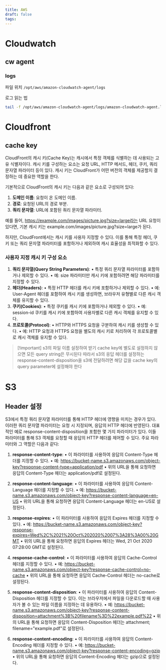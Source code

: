 ```yaml
---
title: AWS
draft: false
tags:
---
```

# Cloudwatch
## cw agent
### logs
파일 위치
`/opt/aws/amazon-cloudwatch-agent/logs`

로그 읽는 법
```sh
tail -f /opt/aws/amazon-cloudwatch-agent/logs/amazon-cloudwatch-agent.log
```

# Cloudfront
## cache key
CloudFront의 캐시 키(Cache Key)는 캐시에서 특정 객체를 식별하는 데 사용되는 고유 식별자이다. 캐시 키를 구성하는 요소는 요청 URL, HTTP 메서드, 헤더, 쿠키, 쿼리 문자열 파라미터 등이 있다. 캐시 키는 CloudFront가 어떤 버전의 객체를 제공할지 결정하는 데 중요한 역할을 한다.

기본적으로 CloudFront의 캐시 키는 다음과 같은 요소로 구성되어 있다:
1. **도메인 이름**: 요청이 온 도메인 이름.
2. **경로**: 요청된 URL의 경로 부분.
3. **쿼리 문자열**: URL에 포함된 쿼리 문자열 파라미터.

예를 들어, https://example.com/images/picture.jpg?size=large라는 URL 요청이 있다면, 기본 캐시 키는 example.com/images/picture.jpg?size=large가 된다.

하지만, CloudFront에서는 캐시 키를 사용자 지정할 수 있다. 이를 통해 특정 헤더, 쿠키 또는 쿼리 문자열 파라미터를 포함하거나 제외하여 캐시 효율성을 최적화할 수 있다.
### 사용자 지정 캐시 키 구성 요소

1. **쿼리 문자열(Query String Parameters)**:
	• 특정 쿼리 문자열 파라미터를 포함하거나 제외할 수 있다.
	• 예: size 파라미터만 캐시 키에 포함하려면 해당 파라미터를 지정할 수 있다.
2. **헤더(Headers)**:
	• 특정 HTTP 헤더를 캐시 키에 포함하거나 제외할 수 있다.
	• 예: User-Agent 헤더를 포함하여 캐시 키를 생성하면, 브라우저 유형별로 다른 캐시 객체를 유지할 수 있다.
3. **쿠키(Cookies)**:
	• 특정 쿠키를 캐시 키에 포함하거나 제외할 수 있다.
	• 예: session-id 쿠키를 캐시 키에 포함하여 사용자별로 다른 캐시 객체를 유지할 수 있다.
4. **프로토콜(Protocol)**:
	• HTTP와 HTTPS 요청을 구분하여 캐시 키를 생성할 수 있다.
	• 예: HTTP 요청과 HTTPS 요청을 별도의 캐시 키로 처리하여 각 프로토콜별로 캐시 객체를 유지할 수 있다.

> [!important] s3의 파일 이름 설정하여 받기
> cache key에 별도로 설정하지 않으면 모든 query string은 무시된다
> 따라서 s3의 응답 헤더를 설정하는 response-content-disposition을 s3에 전달하려면 해당 값을 cache key의 query parameter에 설정해야 한다

# S3
## Header 설정

S3에서 특정 쿼리 문자열 파라미터를 통해 HTTP 헤더에 영향을 미치는 경우가 있다. 이러한 쿼리 문자열 파라미터는 요청 시 지정되며, 응답의 HTTP 헤더에 반영된다. 대표적인 예로 response-content-disposition을 포함한 몇 가지 파라미터가 있다. 이들 파라미터를 통해 S3 객체를 요청할 때 응답의 HTTP 헤더를 제어할 수 있다. 주요 파라미터와 그 역할은 다음과 같다:

1. **response-content-type**:
	• 이 파라미터를 사용하여 응답의 Content-Type 헤더를 지정할 수 있다.
	• 예: https://bucket-name.s3.amazonaws.com/object-key?response-content-type=application/pdf
	• 위의 URL을 통해 요청하면 응답의 Content-Type 헤더는 application/pdf로 설정된다.

2. **response-content-language**:
	• 이 파라미터를 사용하여 응답의 Content-Language 헤더를 지정할 수 있다.
	• 예: https://bucket-name.s3.amazonaws.com/object-key?response-content-language=en-US
	• 위의 URL을 통해 요청하면 응답의 Content-Language 헤더는 en-US로 설정된다.

3. **response-expires**:
	• 이 파라미터를 사용하여 응답의 Expires 헤더를 지정할 수 있다.
	• 예: https://bucket-name.s3.amazonaws.com/object-key?response-expires=Wed%2C%2021%20Oct%202020%2007%3A28%3A00%20GMT
	• 위의 URL을 통해 요청하면 응답의 Expires 헤더는 Wed, 21 Oct 2020 07:28:00 GMT로 설정된다.

4. **response-cache-control**:
	• 이 파라미터를 사용하여 응답의 Cache-Control 헤더를 지정할 수 있다.
	• 예: https://bucket-name.s3.amazonaws.com/object-key?response-cache-control=no-cache
	• 위의 URL을 통해 요청하면 응답의 Cache-Control 헤더는 no-cache로 설정된다.

5. **response-content-disposition**:
	• 이 파라미터를 사용하여 응답의 Content-Disposition 헤더를 지정할 수 있다. 이는 브라우저에서 파일을 다운로드할 때 사용자가 볼 수 있는 파일 이름을 지정하는 데 유용하다.
	• 예: https://bucket-name.s3.amazonaws.com/object-key?response-content-disposition=attachment%3B%20filename%3D%22example.pdf%22
	• 위의 URL을 통해 요청하면 응답의 Content-Disposition 헤더는 attachment; filename="example.pdf"로 설정된다.

6. **response-content-encoding**:
	• 이 파라미터를 사용하여 응답의 Content-Encoding 헤더를 지정할 수 있다.
	• 예: https://bucket-name.s3.amazonaws.com/object-key?response-content-encoding=gzip
	• 위의 URL을 통해 요청하면 응답의 Content-Encoding 헤더는 gzip으로 설정된다.
	